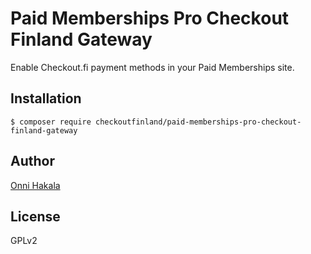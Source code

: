 # Paid Memberships Pro Checkout Finland Gateway

Enable Checkout.fi payment methods in your Paid Memberships site.

## Installation
```
$ composer require checkoutfinland/paid-memberships-pro-checkout-finland-gateway
```

## Author
[Onni Hakala](https://github.com/onnimonni)

## License
GPLv2